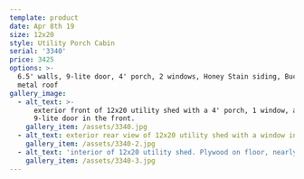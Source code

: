```yaml
---
template: product
date: Apr 8th 19
size: 12x20
style: Utility Porch Cabin
serial: '3340'
price: 3425
options: >-
  6.5' walls, 9-lite door, 4' porch, 2 windows, Honey Stain siding, Buckskin
  metal roof
gallery_image:
  - alt_text: >-
      exterior front of 12x20 utility shed with a 4' porch, 1 window, and a
      9-lite door in the front.
    gallery_item: /assets/3340.jpg
  - alt_text: exterior rear view of 12x20 utility shed with a window in the right side
    gallery_item: /assets/3340-2.jpg
  - alt_text: 'interior of 12x20 utility shed. Plywood on floor, nearly new condition'
    gallery_item: /assets/3340-3.jpg
---
```


